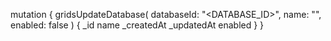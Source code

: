 mutation {
    gridsUpdateDatabase(
        databaseId: "<DATABASE_ID>",
        name: "<NAME>",
        enabled: false
    ) {
        _id
        name
        _createdAt
        _updatedAt
        enabled
    }
}
